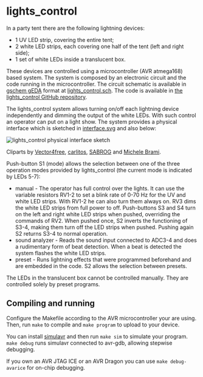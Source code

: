 lights_control
==============
In a party tent there are the following lightning devices:
* 1 UV LED strip, covering the entire tent;
* 2 white LED strips, each covering one half of the tent (left and right side);
* 1 set of white LEDs inside a translucent box.

These devices are controlled using a microcontroller (AVR atmega168) based system. The system is composed by an electronic circuit and the code running in the microcontroller. The circuit schematic is available in [gschem gEDA](http://www.geda-project.org/) format at [lights_control.sch](/usermods/lights_control.sch). The code is available in [the lights_control GitHub repository](https://github.com/dllud/lights_control).

The lights_control system allows turning on/off each lightning device independently and dimming the output of the white LEDs. With such control an operator can put on a light show. The system provides a physical interface which is sketched in [interface.svg](/usermods/interface.svg) and also below:

![lights_control physical interface sketch](http://img6.imageshack.us/img6/8017/gw5s.png)

Cliparts by [Vector4free](http://vector4free.com/vector/volume-knob/), [carlitos](https://openclipart.org/detail/8148/led-assortment-by-carlitos), [SABROG](https://openclipart.org/detail/15012/white-circle-button-by-sabrog-15012) and [Michele Brami](https://openclipart.org/detail/28117/round_black_crystal_button-by-mi_brami).

Push-button S1 (mode) allows the selection between one of the three operation modes provided by lights_control (the current mode is indicated by LEDs 5-7):
* manual - The operator has full control over the lights. It can use the variable resistors RV1-2 to set a blink rate of 0-70 Hz for the UV and white LED strips. With RV1-2 he can also turn them always on. RV3 dims the white LED strips from full power to off. Push-buttons S3 and S4 turn on the left and right white LED strips when pushed, overriding the commands of RV2. When pushed once, S2 inverts the functioning of S3-4, making them turn off the LED strips when pushed. Pushing again S2 returns S3-4 to normal operation.
* sound analyzer - Reads the sound input connected to ADC3-4 and does a rudimentary form of beat detection. When a beat is detected the system flashes the white LED strips.
* preset - Runs lightning effects that were programmed beforehand and are embedded in the code. S2 allows the selection between presets.

The LEDs in the translucent box cannot be controlled manually. They are controlled solely by preset programs.

Compiling and running
---------------------
Configure the Makefile according to the AVR microcontroller your are using. Then, run `make` to compile and `make program` to upload to your device.

You can install [simulavr](http://www.nongnu.org/simulavr/download.html) and then run `make sim` to simulate your program. `make debug` runs simulavr connected to avr-gdb, allowing stepwise debugging.

If you own an AVR JTAG ICE or an AVR Dragon you can use `make debug-avarice` for on-chip debugging.
